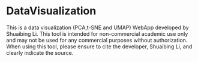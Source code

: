 # DataVisualization
This is a data visualization (PCA,t-SNE and UMAP) WebApp developed by Shuaibing Li. This tool is intended for non-commercial academic use only and may not be used for any commercial purposes without authorization. When using this tool, please ensure to cite the developer, Shuaibing Li, and clearly indicate the source.

